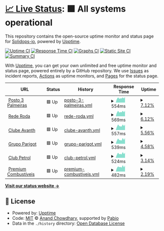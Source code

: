 # [📈 Live Status](https://upptime.solidops.io): <!--live status--> **🟩 All systems operational**

This repository contains the open-source uptime monitor and status page for [Solidops-io](https://upptime.solidops.io), powered by [Upptime](https://github.com/upptime/upptime).

[![Uptime CI](https://github.com/Solidops-io/upptime/workflows/Uptime%20CI/badge.svg)](https://github.com/Solidops-io/upptime/actions?query=workflow%3A%22Uptime+CI%22)
[![Response Time CI](https://github.com/Solidops-io/upptime/workflows/Response%20Time%20CI/badge.svg)](https://github.com/Solidops-io/upptime/actions?query=workflow%3A%22Response+Time+CI%22)
[![Graphs CI](https://github.com/Solidops-io/upptime/workflows/Graphs%20CI/badge.svg)](https://github.com/Solidops-io/upptime/actions?query=workflow%3A%22Graphs+CI%22)
[![Static Site CI](https://github.com/Solidops-io/upptime/workflows/Static%20Site%20CI/badge.svg)](https://github.com/Solidops-io/upptime/actions?query=workflow%3A%22Static+Site+CI%22)
[![Summary CI](https://github.com/Solidops-io/upptime/workflows/Summary%20CI/badge.svg)](https://github.com/Solidops-io/upptime/actions?query=workflow%3A%22Summary+CI%22)

With [Upptime](https://upptime.js.org), you can get your own unlimited and free uptime monitor and status page, powered entirely by a GitHub repository. We use [Issues](https://github.com/Solidops-io/upptime/issues) as incident reports, [Actions](https://github.com/Solidops-io/upptime/actions) as uptime monitors, and [Pages](https://upptime.solidops.io) for the status page.

<!--start: status pages-->
<!-- This summary is generated by Upptime (https://github.com/upptime/upptime) -->
<!-- Do not edit this manually, your changes will be overwritten -->
<!-- prettier-ignore -->
| URL | Status | History | Response Time | Uptime |
| --- | ------ | ------- | ------------- | ------ |
| <img alt="" src="https://icons.duckduckgo.com/ip3/posto3palmeiras.api.postoaki.com.ico" height="13"> [Posto 3 Palmeiras](https://posto3palmeiras.api.postoaki.com/health) | 🟩 Up | [posto-3-palmeiras.yml](https://github.com/Solidops-io/upptime/commits/HEAD/history/posto-3-palmeiras.yml) | <details><summary><img alt="Response time graph" src="./graphs/posto-3-palmeiras/response-time-week.png" height="20"> 554ms</summary><br><a href="https://upptime.solidops.io/history/posto-3-palmeiras"><img alt="Response time 554" src="https://img.shields.io/endpoint?url=https%3A%2F%2Fraw.githubusercontent.com%2FSolidops-io%2Fupptime%2FHEAD%2Fapi%2Fposto-3-palmeiras%2Fresponse-time.json"></a><br><a href="https://upptime.solidops.io/history/posto-3-palmeiras"><img alt="24-hour response time 554" src="https://img.shields.io/endpoint?url=https%3A%2F%2Fraw.githubusercontent.com%2FSolidops-io%2Fupptime%2FHEAD%2Fapi%2Fposto-3-palmeiras%2Fresponse-time-day.json"></a><br><a href="https://upptime.solidops.io/history/posto-3-palmeiras"><img alt="7-day response time 554" src="https://img.shields.io/endpoint?url=https%3A%2F%2Fraw.githubusercontent.com%2FSolidops-io%2Fupptime%2FHEAD%2Fapi%2Fposto-3-palmeiras%2Fresponse-time-week.json"></a><br><a href="https://upptime.solidops.io/history/posto-3-palmeiras"><img alt="30-day response time 554" src="https://img.shields.io/endpoint?url=https%3A%2F%2Fraw.githubusercontent.com%2FSolidops-io%2Fupptime%2FHEAD%2Fapi%2Fposto-3-palmeiras%2Fresponse-time-month.json"></a><br><a href="https://upptime.solidops.io/history/posto-3-palmeiras"><img alt="1-year response time 554" src="https://img.shields.io/endpoint?url=https%3A%2F%2Fraw.githubusercontent.com%2FSolidops-io%2Fupptime%2FHEAD%2Fapi%2Fposto-3-palmeiras%2Fresponse-time-year.json"></a></details> | <details><summary><a href="https://upptime.solidops.io/history/posto-3-palmeiras">7.12%</a></summary><a href="https://upptime.solidops.io/history/posto-3-palmeiras"><img alt="All-time uptime 7.12%" src="https://img.shields.io/endpoint?url=https%3A%2F%2Fraw.githubusercontent.com%2FSolidops-io%2Fupptime%2FHEAD%2Fapi%2Fposto-3-palmeiras%2Fuptime.json"></a><br><a href="https://upptime.solidops.io/history/posto-3-palmeiras"><img alt="24-hour uptime 7.12%" src="https://img.shields.io/endpoint?url=https%3A%2F%2Fraw.githubusercontent.com%2FSolidops-io%2Fupptime%2FHEAD%2Fapi%2Fposto-3-palmeiras%2Fuptime-day.json"></a><br><a href="https://upptime.solidops.io/history/posto-3-palmeiras"><img alt="7-day uptime 7.12%" src="https://img.shields.io/endpoint?url=https%3A%2F%2Fraw.githubusercontent.com%2FSolidops-io%2Fupptime%2FHEAD%2Fapi%2Fposto-3-palmeiras%2Fuptime-week.json"></a><br><a href="https://upptime.solidops.io/history/posto-3-palmeiras"><img alt="30-day uptime 7.12%" src="https://img.shields.io/endpoint?url=https%3A%2F%2Fraw.githubusercontent.com%2FSolidops-io%2Fupptime%2FHEAD%2Fapi%2Fposto-3-palmeiras%2Fuptime-month.json"></a><br><a href="https://upptime.solidops.io/history/posto-3-palmeiras"><img alt="1-year uptime 7.12%" src="https://img.shields.io/endpoint?url=https%3A%2F%2Fraw.githubusercontent.com%2FSolidops-io%2Fupptime%2FHEAD%2Fapi%2Fposto-3-palmeiras%2Fuptime-year.json"></a></details>
| <img alt="" src="https://icons.duckduckgo.com/ip3/rederoda.api.postoaki.com.ico" height="13"> [Rede Roda](https://rederoda.api.postoaki.com/health) | 🟩 Up | [rede-roda.yml](https://github.com/Solidops-io/upptime/commits/HEAD/history/rede-roda.yml) | <details><summary><img alt="Response time graph" src="./graphs/rede-roda/response-time-week.png" height="20"> 569ms</summary><br><a href="https://upptime.solidops.io/history/rede-roda"><img alt="Response time 569" src="https://img.shields.io/endpoint?url=https%3A%2F%2Fraw.githubusercontent.com%2FSolidops-io%2Fupptime%2FHEAD%2Fapi%2Frede-roda%2Fresponse-time.json"></a><br><a href="https://upptime.solidops.io/history/rede-roda"><img alt="24-hour response time 569" src="https://img.shields.io/endpoint?url=https%3A%2F%2Fraw.githubusercontent.com%2FSolidops-io%2Fupptime%2FHEAD%2Fapi%2Frede-roda%2Fresponse-time-day.json"></a><br><a href="https://upptime.solidops.io/history/rede-roda"><img alt="7-day response time 569" src="https://img.shields.io/endpoint?url=https%3A%2F%2Fraw.githubusercontent.com%2FSolidops-io%2Fupptime%2FHEAD%2Fapi%2Frede-roda%2Fresponse-time-week.json"></a><br><a href="https://upptime.solidops.io/history/rede-roda"><img alt="30-day response time 569" src="https://img.shields.io/endpoint?url=https%3A%2F%2Fraw.githubusercontent.com%2FSolidops-io%2Fupptime%2FHEAD%2Fapi%2Frede-roda%2Fresponse-time-month.json"></a><br><a href="https://upptime.solidops.io/history/rede-roda"><img alt="1-year response time 569" src="https://img.shields.io/endpoint?url=https%3A%2F%2Fraw.githubusercontent.com%2FSolidops-io%2Fupptime%2FHEAD%2Fapi%2Frede-roda%2Fresponse-time-year.json"></a></details> | <details><summary><a href="https://upptime.solidops.io/history/rede-roda">6.12%</a></summary><a href="https://upptime.solidops.io/history/rede-roda"><img alt="All-time uptime 6.12%" src="https://img.shields.io/endpoint?url=https%3A%2F%2Fraw.githubusercontent.com%2FSolidops-io%2Fupptime%2FHEAD%2Fapi%2Frede-roda%2Fuptime.json"></a><br><a href="https://upptime.solidops.io/history/rede-roda"><img alt="24-hour uptime 6.12%" src="https://img.shields.io/endpoint?url=https%3A%2F%2Fraw.githubusercontent.com%2FSolidops-io%2Fupptime%2FHEAD%2Fapi%2Frede-roda%2Fuptime-day.json"></a><br><a href="https://upptime.solidops.io/history/rede-roda"><img alt="7-day uptime 6.12%" src="https://img.shields.io/endpoint?url=https%3A%2F%2Fraw.githubusercontent.com%2FSolidops-io%2Fupptime%2FHEAD%2Fapi%2Frede-roda%2Fuptime-week.json"></a><br><a href="https://upptime.solidops.io/history/rede-roda"><img alt="30-day uptime 6.12%" src="https://img.shields.io/endpoint?url=https%3A%2F%2Fraw.githubusercontent.com%2FSolidops-io%2Fupptime%2FHEAD%2Fapi%2Frede-roda%2Fuptime-month.json"></a><br><a href="https://upptime.solidops.io/history/rede-roda"><img alt="1-year uptime 6.12%" src="https://img.shields.io/endpoint?url=https%3A%2F%2Fraw.githubusercontent.com%2FSolidops-io%2Fupptime%2FHEAD%2Fapi%2Frede-roda%2Fuptime-year.json"></a></details>
| <img alt="" src="https://icons.duckduckgo.com/ip3/clubeavanth.api.postoaki.com.ico" height="13"> [Clube Avanth](https://clubeavanth.api.postoaki.com/health) | 🟩 Up | [clube-avanth.yml](https://github.com/Solidops-io/upptime/commits/HEAD/history/clube-avanth.yml) | <details><summary><img alt="Response time graph" src="./graphs/clube-avanth/response-time-week.png" height="20"> 557ms</summary><br><a href="https://upptime.solidops.io/history/clube-avanth"><img alt="Response time 557" src="https://img.shields.io/endpoint?url=https%3A%2F%2Fraw.githubusercontent.com%2FSolidops-io%2Fupptime%2FHEAD%2Fapi%2Fclube-avanth%2Fresponse-time.json"></a><br><a href="https://upptime.solidops.io/history/clube-avanth"><img alt="24-hour response time 557" src="https://img.shields.io/endpoint?url=https%3A%2F%2Fraw.githubusercontent.com%2FSolidops-io%2Fupptime%2FHEAD%2Fapi%2Fclube-avanth%2Fresponse-time-day.json"></a><br><a href="https://upptime.solidops.io/history/clube-avanth"><img alt="7-day response time 557" src="https://img.shields.io/endpoint?url=https%3A%2F%2Fraw.githubusercontent.com%2FSolidops-io%2Fupptime%2FHEAD%2Fapi%2Fclube-avanth%2Fresponse-time-week.json"></a><br><a href="https://upptime.solidops.io/history/clube-avanth"><img alt="30-day response time 557" src="https://img.shields.io/endpoint?url=https%3A%2F%2Fraw.githubusercontent.com%2FSolidops-io%2Fupptime%2FHEAD%2Fapi%2Fclube-avanth%2Fresponse-time-month.json"></a><br><a href="https://upptime.solidops.io/history/clube-avanth"><img alt="1-year response time 557" src="https://img.shields.io/endpoint?url=https%3A%2F%2Fraw.githubusercontent.com%2FSolidops-io%2Fupptime%2FHEAD%2Fapi%2Fclube-avanth%2Fresponse-time-year.json"></a></details> | <details><summary><a href="https://upptime.solidops.io/history/clube-avanth">5.56%</a></summary><a href="https://upptime.solidops.io/history/clube-avanth"><img alt="All-time uptime 5.56%" src="https://img.shields.io/endpoint?url=https%3A%2F%2Fraw.githubusercontent.com%2FSolidops-io%2Fupptime%2FHEAD%2Fapi%2Fclube-avanth%2Fuptime.json"></a><br><a href="https://upptime.solidops.io/history/clube-avanth"><img alt="24-hour uptime 5.56%" src="https://img.shields.io/endpoint?url=https%3A%2F%2Fraw.githubusercontent.com%2FSolidops-io%2Fupptime%2FHEAD%2Fapi%2Fclube-avanth%2Fuptime-day.json"></a><br><a href="https://upptime.solidops.io/history/clube-avanth"><img alt="7-day uptime 5.56%" src="https://img.shields.io/endpoint?url=https%3A%2F%2Fraw.githubusercontent.com%2FSolidops-io%2Fupptime%2FHEAD%2Fapi%2Fclube-avanth%2Fuptime-week.json"></a><br><a href="https://upptime.solidops.io/history/clube-avanth"><img alt="30-day uptime 5.56%" src="https://img.shields.io/endpoint?url=https%3A%2F%2Fraw.githubusercontent.com%2FSolidops-io%2Fupptime%2FHEAD%2Fapi%2Fclube-avanth%2Fuptime-month.json"></a><br><a href="https://upptime.solidops.io/history/clube-avanth"><img alt="1-year uptime 5.56%" src="https://img.shields.io/endpoint?url=https%3A%2F%2Fraw.githubusercontent.com%2FSolidops-io%2Fupptime%2FHEAD%2Fapi%2Fclube-avanth%2Fuptime-year.json"></a></details>
| <img alt="" src="https://icons.duckduckgo.com/ip3/grupoparigot.api.postoaki.com.ico" height="13"> [Grupo Parigot](https://grupoparigot.api.postoaki.com/health) | 🟩 Up | [grupo-parigot.yml](https://github.com/Solidops-io/upptime/commits/HEAD/history/grupo-parigot.yml) | <details><summary><img alt="Response time graph" src="./graphs/grupo-parigot/response-time-week.png" height="20"> 539ms</summary><br><a href="https://upptime.solidops.io/history/grupo-parigot"><img alt="Response time 539" src="https://img.shields.io/endpoint?url=https%3A%2F%2Fraw.githubusercontent.com%2FSolidops-io%2Fupptime%2FHEAD%2Fapi%2Fgrupo-parigot%2Fresponse-time.json"></a><br><a href="https://upptime.solidops.io/history/grupo-parigot"><img alt="24-hour response time 539" src="https://img.shields.io/endpoint?url=https%3A%2F%2Fraw.githubusercontent.com%2FSolidops-io%2Fupptime%2FHEAD%2Fapi%2Fgrupo-parigot%2Fresponse-time-day.json"></a><br><a href="https://upptime.solidops.io/history/grupo-parigot"><img alt="7-day response time 539" src="https://img.shields.io/endpoint?url=https%3A%2F%2Fraw.githubusercontent.com%2FSolidops-io%2Fupptime%2FHEAD%2Fapi%2Fgrupo-parigot%2Fresponse-time-week.json"></a><br><a href="https://upptime.solidops.io/history/grupo-parigot"><img alt="30-day response time 539" src="https://img.shields.io/endpoint?url=https%3A%2F%2Fraw.githubusercontent.com%2FSolidops-io%2Fupptime%2FHEAD%2Fapi%2Fgrupo-parigot%2Fresponse-time-month.json"></a><br><a href="https://upptime.solidops.io/history/grupo-parigot"><img alt="1-year response time 539" src="https://img.shields.io/endpoint?url=https%3A%2F%2Fraw.githubusercontent.com%2FSolidops-io%2Fupptime%2FHEAD%2Fapi%2Fgrupo-parigot%2Fresponse-time-year.json"></a></details> | <details><summary><a href="https://upptime.solidops.io/history/grupo-parigot">4.58%</a></summary><a href="https://upptime.solidops.io/history/grupo-parigot"><img alt="All-time uptime 4.58%" src="https://img.shields.io/endpoint?url=https%3A%2F%2Fraw.githubusercontent.com%2FSolidops-io%2Fupptime%2FHEAD%2Fapi%2Fgrupo-parigot%2Fuptime.json"></a><br><a href="https://upptime.solidops.io/history/grupo-parigot"><img alt="24-hour uptime 4.58%" src="https://img.shields.io/endpoint?url=https%3A%2F%2Fraw.githubusercontent.com%2FSolidops-io%2Fupptime%2FHEAD%2Fapi%2Fgrupo-parigot%2Fuptime-day.json"></a><br><a href="https://upptime.solidops.io/history/grupo-parigot"><img alt="7-day uptime 4.58%" src="https://img.shields.io/endpoint?url=https%3A%2F%2Fraw.githubusercontent.com%2FSolidops-io%2Fupptime%2FHEAD%2Fapi%2Fgrupo-parigot%2Fuptime-week.json"></a><br><a href="https://upptime.solidops.io/history/grupo-parigot"><img alt="30-day uptime 4.58%" src="https://img.shields.io/endpoint?url=https%3A%2F%2Fraw.githubusercontent.com%2FSolidops-io%2Fupptime%2FHEAD%2Fapi%2Fgrupo-parigot%2Fuptime-month.json"></a><br><a href="https://upptime.solidops.io/history/grupo-parigot"><img alt="1-year uptime 4.58%" src="https://img.shields.io/endpoint?url=https%3A%2F%2Fraw.githubusercontent.com%2FSolidops-io%2Fupptime%2FHEAD%2Fapi%2Fgrupo-parigot%2Fuptime-year.json"></a></details>
| <img alt="" src="https://icons.duckduckgo.com/ip3/clubpetrol.api.postoaki.com.ico" height="13"> [Club Petrol](https://clubpetrol.api.postoaki.com/health) | 🟩 Up | [club-petrol.yml](https://github.com/Solidops-io/upptime/commits/HEAD/history/club-petrol.yml) | <details><summary><img alt="Response time graph" src="./graphs/club-petrol/response-time-week.png" height="20"> 524ms</summary><br><a href="https://upptime.solidops.io/history/club-petrol"><img alt="Response time 524" src="https://img.shields.io/endpoint?url=https%3A%2F%2Fraw.githubusercontent.com%2FSolidops-io%2Fupptime%2FHEAD%2Fapi%2Fclub-petrol%2Fresponse-time.json"></a><br><a href="https://upptime.solidops.io/history/club-petrol"><img alt="24-hour response time 524" src="https://img.shields.io/endpoint?url=https%3A%2F%2Fraw.githubusercontent.com%2FSolidops-io%2Fupptime%2FHEAD%2Fapi%2Fclub-petrol%2Fresponse-time-day.json"></a><br><a href="https://upptime.solidops.io/history/club-petrol"><img alt="7-day response time 524" src="https://img.shields.io/endpoint?url=https%3A%2F%2Fraw.githubusercontent.com%2FSolidops-io%2Fupptime%2FHEAD%2Fapi%2Fclub-petrol%2Fresponse-time-week.json"></a><br><a href="https://upptime.solidops.io/history/club-petrol"><img alt="30-day response time 524" src="https://img.shields.io/endpoint?url=https%3A%2F%2Fraw.githubusercontent.com%2FSolidops-io%2Fupptime%2FHEAD%2Fapi%2Fclub-petrol%2Fresponse-time-month.json"></a><br><a href="https://upptime.solidops.io/history/club-petrol"><img alt="1-year response time 524" src="https://img.shields.io/endpoint?url=https%3A%2F%2Fraw.githubusercontent.com%2FSolidops-io%2Fupptime%2FHEAD%2Fapi%2Fclub-petrol%2Fresponse-time-year.json"></a></details> | <details><summary><a href="https://upptime.solidops.io/history/club-petrol">3.14%</a></summary><a href="https://upptime.solidops.io/history/club-petrol"><img alt="All-time uptime 3.14%" src="https://img.shields.io/endpoint?url=https%3A%2F%2Fraw.githubusercontent.com%2FSolidops-io%2Fupptime%2FHEAD%2Fapi%2Fclub-petrol%2Fuptime.json"></a><br><a href="https://upptime.solidops.io/history/club-petrol"><img alt="24-hour uptime 3.14%" src="https://img.shields.io/endpoint?url=https%3A%2F%2Fraw.githubusercontent.com%2FSolidops-io%2Fupptime%2FHEAD%2Fapi%2Fclub-petrol%2Fuptime-day.json"></a><br><a href="https://upptime.solidops.io/history/club-petrol"><img alt="7-day uptime 3.14%" src="https://img.shields.io/endpoint?url=https%3A%2F%2Fraw.githubusercontent.com%2FSolidops-io%2Fupptime%2FHEAD%2Fapi%2Fclub-petrol%2Fuptime-week.json"></a><br><a href="https://upptime.solidops.io/history/club-petrol"><img alt="30-day uptime 3.14%" src="https://img.shields.io/endpoint?url=https%3A%2F%2Fraw.githubusercontent.com%2FSolidops-io%2Fupptime%2FHEAD%2Fapi%2Fclub-petrol%2Fuptime-month.json"></a><br><a href="https://upptime.solidops.io/history/club-petrol"><img alt="1-year uptime 3.14%" src="https://img.shields.io/endpoint?url=https%3A%2F%2Fraw.githubusercontent.com%2FSolidops-io%2Fupptime%2FHEAD%2Fapi%2Fclub-petrol%2Fuptime-year.json"></a></details>
| <img alt="" src="https://icons.duckduckgo.com/ip3/premiumcombustiveis.api.postoaki.com.ico" height="13"> [Premium Combustíveis](https://premiumcombustiveis.api.postoaki.com/health) | 🟩 Up | [premium-combustiveis.yml](https://github.com/Solidops-io/upptime/commits/HEAD/history/premium-combustiveis.yml) | <details><summary><img alt="Response time graph" src="./graphs/premium-combustiveis/response-time-week.png" height="20"> 482ms</summary><br><a href="https://upptime.solidops.io/history/premium-combustiveis"><img alt="Response time 482" src="https://img.shields.io/endpoint?url=https%3A%2F%2Fraw.githubusercontent.com%2FSolidops-io%2Fupptime%2FHEAD%2Fapi%2Fpremium-combustiveis%2Fresponse-time.json"></a><br><a href="https://upptime.solidops.io/history/premium-combustiveis"><img alt="24-hour response time 482" src="https://img.shields.io/endpoint?url=https%3A%2F%2Fraw.githubusercontent.com%2FSolidops-io%2Fupptime%2FHEAD%2Fapi%2Fpremium-combustiveis%2Fresponse-time-day.json"></a><br><a href="https://upptime.solidops.io/history/premium-combustiveis"><img alt="7-day response time 482" src="https://img.shields.io/endpoint?url=https%3A%2F%2Fraw.githubusercontent.com%2FSolidops-io%2Fupptime%2FHEAD%2Fapi%2Fpremium-combustiveis%2Fresponse-time-week.json"></a><br><a href="https://upptime.solidops.io/history/premium-combustiveis"><img alt="30-day response time 482" src="https://img.shields.io/endpoint?url=https%3A%2F%2Fraw.githubusercontent.com%2FSolidops-io%2Fupptime%2FHEAD%2Fapi%2Fpremium-combustiveis%2Fresponse-time-month.json"></a><br><a href="https://upptime.solidops.io/history/premium-combustiveis"><img alt="1-year response time 482" src="https://img.shields.io/endpoint?url=https%3A%2F%2Fraw.githubusercontent.com%2FSolidops-io%2Fupptime%2FHEAD%2Fapi%2Fpremium-combustiveis%2Fresponse-time-year.json"></a></details> | <details><summary><a href="https://upptime.solidops.io/history/premium-combustiveis">2.19%</a></summary><a href="https://upptime.solidops.io/history/premium-combustiveis"><img alt="All-time uptime 2.19%" src="https://img.shields.io/endpoint?url=https%3A%2F%2Fraw.githubusercontent.com%2FSolidops-io%2Fupptime%2FHEAD%2Fapi%2Fpremium-combustiveis%2Fuptime.json"></a><br><a href="https://upptime.solidops.io/history/premium-combustiveis"><img alt="24-hour uptime 2.19%" src="https://img.shields.io/endpoint?url=https%3A%2F%2Fraw.githubusercontent.com%2FSolidops-io%2Fupptime%2FHEAD%2Fapi%2Fpremium-combustiveis%2Fuptime-day.json"></a><br><a href="https://upptime.solidops.io/history/premium-combustiveis"><img alt="7-day uptime 2.19%" src="https://img.shields.io/endpoint?url=https%3A%2F%2Fraw.githubusercontent.com%2FSolidops-io%2Fupptime%2FHEAD%2Fapi%2Fpremium-combustiveis%2Fuptime-week.json"></a><br><a href="https://upptime.solidops.io/history/premium-combustiveis"><img alt="30-day uptime 2.19%" src="https://img.shields.io/endpoint?url=https%3A%2F%2Fraw.githubusercontent.com%2FSolidops-io%2Fupptime%2FHEAD%2Fapi%2Fpremium-combustiveis%2Fuptime-month.json"></a><br><a href="https://upptime.solidops.io/history/premium-combustiveis"><img alt="1-year uptime 2.19%" src="https://img.shields.io/endpoint?url=https%3A%2F%2Fraw.githubusercontent.com%2FSolidops-io%2Fupptime%2FHEAD%2Fapi%2Fpremium-combustiveis%2Fuptime-year.json"></a></details>

<!--end: status pages-->

[**Visit our status website →**](https://upptime.solidops.io)

## 📄 License

- Powered by: [Upptime](https://github.com/upptime/upptime)
- Code: [MIT](./LICENSE) © [Anand Chowdhary](https://anandchowdhary.com), supported by [Pabio](https://pabio.com)
- Data in the `./history` directory: [Open Database License](https://opendatacommons.org/licenses/odbl/1-0/)
